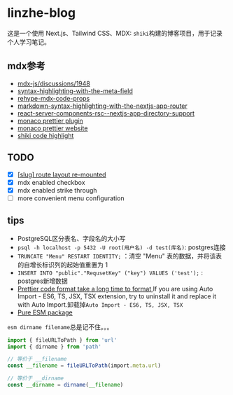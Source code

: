 # linzhe-blog

这是一个使用 Next.js、Tailwind CSS、MDX: `shiki`构建的博客项目，用于记录个人学习笔记。

## mdx参考

- [mdx-js/discussions/1948](https://github.com/orgs/mdx-js/discussions/1948)
- [syntax-highlighting-with-the-meta-field](https://mdxjs.com/guides/syntax-highlighting/#syntax-highlighting-with-the-meta-field)
- [rehype-mdx-code-props](https://github.com/remcohaszing/rehype-mdx-code-props)
- [markdown-syntax-highlighting-with-the-nextjs-app-router](https://colinhemphill.com/blog/markdown-syntax-highlighting-with-the-nextjs-app-router)
- [react-server-components-rsc--nextjs-app-directory-support](https://github.com/hashicorp/next-mdx-remote/blob/main/README.md#react-server-components-rsc--nextjs-app-directory-support)
- [monaco prettier plugin](https://prettier.io/lib/package-manifest.js)
- [monaco prettier website](https://github.com/prettier/prettier/blob/41baabd62734a4b8f4065294cad873af3b46dbb3/website/static/worker.js#L169)
- [shiki code highlight](<https://github.com/raycast/ray-so/blob/667bf02d704ce9454c0b58c01dae4d99ea1a7a86/app/(navigation)/(code)/components/HighlightedCode.tsx>)

## TODO

- [x] [[slug] route layout re-mounted](https://github.com/vercel/next.js/issues/44793#issuecomment-1382458981)
- [x] mdx enabled checkbox
- [x] mdx enabled strike through
- [ ] more convenient menu configuration

## tips

- PostgreSQL区分表名、字段名的大小写
- `psql -h localhost -p 5432 -U root(用户名) -d test(库名)`: postgres连接
- `TRUNCATE "Menu" RESTART IDENTITY;` ：清空 "Menu" 表的数据，并将该表的自增长标识列的起始值重置为 1
- `INSERT INTO "public"."RequsetKey" ("key") VALUES ('test');` : postgres新增数据
- [Prettier code format take a long time to format](https://github.com/prettier/prettier-vscode/issues/2999),If you are using Auto Import - ES6, TS, JSX, TSX extension, try to uninstall it and replace it with Auto Import.卸载掉`Auto Import - ES6, TS, JSX, TSX`
- [Pure ESM package](https://gist.github.com/sindresorhus/a39789f98801d908bbc7ff3ecc99d99c)

 `esm dirname filename`总是记不住。。。  
  ```ts
  import { fileURLToPath } from 'url'
  import { dirname } from 'path'

  // 等价于 __filename
  const __filename = fileURLToPath(import.meta.url)

  // 等价于 __dirname
  const __dirname = dirname(__filename)
  ```
